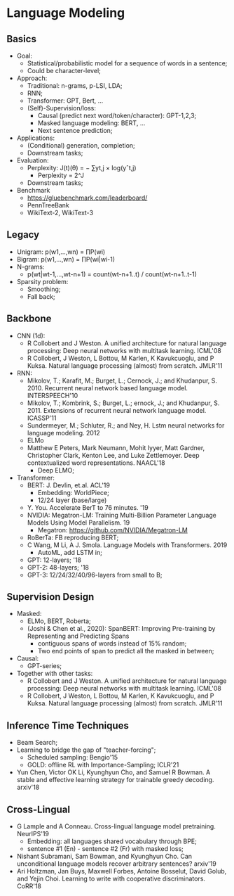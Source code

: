 # Language Modeling

## Basics
- Goal:
	- Statistical/probabilistic model for a sequence of words in a sentence;
	- Could be character-level;
- Approach:
	- Traditional: n-grams, p-LSI, LDA;
	- RNN;
	- Transformer: GPT, Bert, ...
	- (Self)-Supervision/loss:
		- Causal (predict next word/token/character): GPT-1,2,3;
		- Masked language modeling: BERT, ...
		- Next sentence prediction;
- Applications:
	- (Conditional) generation, completion;
	- Downstream tasks;
- Evaluation:
	- Perplexity: J(t)(θ) = − ∑yt,j × log(yˆt,j)
		- Perplexity = 2^J
	- Downstream tasks;
- Benchmark
	- https://gluebenchmark.com/leaderboard/
	- PennTreeBank
	- WikiText-2, WikiText-3

## Legacy
- Unigram: p(w1,...,wn) = ∏P(wi)
- Bigram: p(w1,...,wn) = ∏P(wi|wi-1)
- N-grams:
	- p(wt|wt-1,...,wt-n+1) = count(wt-n+1..t) / count(wt-n+1..t-1)
- Sparsity problem:
	- Smoothing;
	- Fall back;

## Backbone
- CNN (1d): 
	- R Collobert and J Weston. A unified architecture for natural language processing: Deep neural networks with multitask learning. ICML'08
	- R Collobert, J Weston, L Bottou, M Karlen, K Kavukcuoglu, and P Kuksa. Natural language processing (almost) from scratch. JMLR'11
- RNN:
	- Mikolov, T.; Karafit, M.; Burget, L.; Cernock, J.; and Khudanpur, S. 2010. Recurrent neural network based language model. INTERSPEECH'10
	- Mikolov, T.; Kombrink, S.; Burget, L.; ernock, J.; and Khudanpur, S. 2011. Extensions of recurrent neural network language model. ICASSP'11
	- Sundermeyer, M.; Schluter, R.; and Ney, H. Lstm neural networks for language modeling. 2012
	- ELMo
	- Matthew E Peters, Mark Neumann, Mohit Iyyer, Matt Gardner, Christopher Clark, Kenton Lee, and Luke Zettlemoyer. Deep contextualized word representations. NAACL'18
		- Deep ELMO;
- Transformer:
	- BERT: J. Devlin, et.al. ACL'19
		- Embedding: WorldPiece;
		- 12/24 layer (base/large)
	- Y. You. Accelerate BerT to 76 minutes. '19
	- NVIDIA: Megatron-LM: Training Multi-Billion Parameter Language Models Using Model Parallelism. 19
		- Megatron: https://github.com/NVIDIA/Megatron-LM
	- RoBerTa: FB reproducing BERT;
	- C Wang, M Li, A J. Smola. Language Models with Transformers. 2019
		- AutoML, add LSTM in;
	- GPT: 12-layers; '18
	- GPT-2: 48-layers; '18
	- GPT-3: 12/24/32/40/96-layers from small to B;

## Supervision Design
- Masked:
	- ELMo, BERT, Roberta;
	- (Joshi & Chen et al., 2020): SpanBERT: Improving Pre-training by Representing and Predicting Spans
		- contiguous spans of words instead of 15% random;
		- Two end points of span to predict all the masked in between;
- Causal:
	- GPT-series;
- Together with other tasks:
	- R Collobert and J Weston. A unified architecture for natural language processing: Deep neural networks with multitask learning. ICML'08
	- R Collobert, J Weston, L Bottou, M Karlen, K Kavukcuoglu, and P Kuksa. Natural language processing (almost) from scratch. JMLR'11

## Inference Time Techniques
- Beam Search;
- Learning to bridge the gap of "teacher-forcing";
	- Scheduled sampling: Bengio'15
	- GOLD: offline RL with Importance-Sampling; ICLR'21
- Yun Chen, Victor OK Li, Kyunghyun Cho, and Samuel R Bowman. A stable and effective learning strategy for trainable greedy decoding. arxiv'18

## Cross-Lingual
- G Lample and A Conneau. Cross-lingual language model pretraining. NeurIPS'19
	- Embedding: all languages shared vocabulary through BPE;
	- sentence #1 (En) - sentence #2 (Fr) with masked loss;
- Nishant Subramani, Sam Bowman, and Kyunghyun Cho. Can unconditional language models recover arbitrary sentences? arxiv'19
- Ari Holtzman, Jan Buys, Maxwell Forbes, Antoine Bosselut, David Golub, and Yejin Choi. Learning to write with cooperative discriminators. CoRR'18
